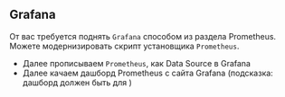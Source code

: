 ## Grafana

От вас требуется поднять `Grafana` способом из раздела Prometheus.
Можете модернизировать скрипт установщика `Prometheus`.
 - Далее прописываем `Prometheus`, как Data Source в Grafana
 - Далее качаем дашборд Prometheus с сайта Grafana (подсказка: дашборд должен быть для )
